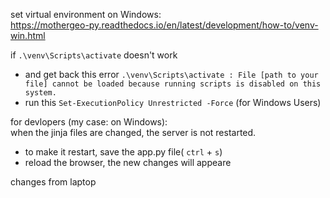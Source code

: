 set virtual environment on Windows:  
https://mothergeo-py.readthedocs.io/en/latest/development/how-to/venv-win.html

if `.\venv\Scripts\activate` doesn't work

- and get back this error `.\venv\Scripts\activate : File [path to your file] cannot be loaded because running scripts is disabled on this system.`
- run this `Set-ExecutionPolicy Unrestricted -Force` (for Windows Users)

for devlopers (my case: on Windows):  
when the jinja files are changed, the server is not restarted.

- to make it restart, save the app.py file( `ctrl` + `s`)
- reload the browser, the new changes will appeare


changes from laptop